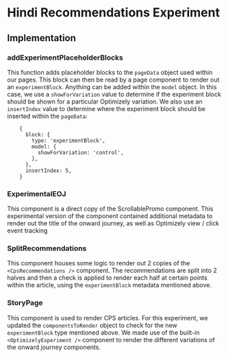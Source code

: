 # Hindi Recommendations Experiment

## Implementation

### addExperimentPlaceholderBlocks

This function adds placeholder blocks to the `pageData` object used within our pages. This block can then be read by a page component to render out an `experimentBlock`. Anything can be added within the `model` object. In this case, we use a `showForVariation` value to determine if the experiment block should be shown for a particular Optimizely variation. We also use an `insertIndex` value to determine where the experiment block should be inserted within the `pageData`:

```
    {
      block: {
        type: 'experimentBlock',
        model: {
          showForVariation: 'control',
        },
      },
      insertIndex: 5,
    }
```

### ExperimentalEOJ

This component is a direct copy of the ScrollablePromo component. This experimental version of the component contained additional metadata to render out the title of the onward journey, as well as Optimizely view / click event tracking

### SplitRecommendations

This component houses some logic to render out 2 copies of the `<CpsRecommendations />` component. The recommendations are split into 2 halves and then a check is applied to render each half at certain points within the article, using the `experimentBlock` metadata mentioned above.

### StoryPage

This component is used to render CPS articles. For this experiment, we updated the `componentsToRender` object to check for the new `experimentBlock` type mentioned above. We made use of the built-in `<OptimizelyExperiment />` component to render the different variations of the onward journey components.
